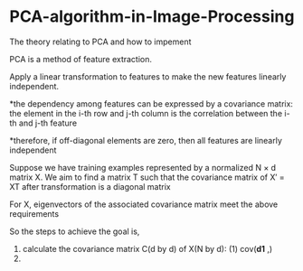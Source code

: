 # PCA-algorithm-in-Image-Processing
The theory relating to PCA and how to impement

PCA is a method of feature extraction.

Apply a linear transformation to features to make the new 
features linearly independent.

  *the dependency among features can be expressed by a
  covariance matrix: the element in the i-th row and j-th
  column is the correlation between the i-th and j-th feature
  
  *therefore, if off-diagonal elements are zero, then all features
  are linearly independent
  
Suppose we have training examples represented by a
normalized N × d matrix X. We aim to find a matrix T such that
the covariance matrix of X′ = XT after transformation is a
diagonal matrix

For X, eigenvectors of the associated covariance matrix meet
the above requirements

So the steps to achieve the goal is,

  1. calculate the covariance matrix C(d by d) of X(N by d):
    (1) cov(<b>d1</b> ,)
  3. 
